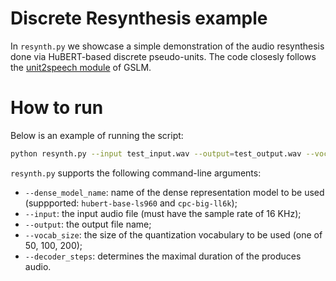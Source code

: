 # Discrete Resynthesis example

In `resynth.py` we showcase a simple demonstration of the audio resynthesis done via HuBERT-based discrete pseudo-units. The code closesly
follows the [unit2speech module](https://github.com/pytorch/fairseq/tree/main/examples/textless_nlp/gslm/unit2speech) of GSLM.

# How to run
Below is an example of running the script:
```bash
python resynth.py --input test_input.wav --output=test_output.wav --vocab_size=100 --decoder_steps=500
```

`resynth.py` supports the following command-line arguments:
* `--dense_model_name`: name of the dense representation model to be used (suppported: `hubert-base-ls960` and `cpc-big-ll6k`);
* `--input`: the input audio file (must have the sample rate of 16 KHz);
* `--output`: the output file name;
* `--vocab_size`: the size of the quantization vocabulary to be used (one of 50, 100, 200);
* `--decoder_steps`: determines the maximal duration of the produces audio.
